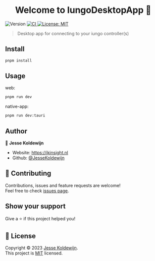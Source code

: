 <h1 align="center">Welcome to IungoDesktopApp 👋</h1>
<p>
  <img alt="Version" src="https://img.shields.io/badge/version-0.0.1-blue.svg?cacheSeconds=2592000" />
  <a href="https://github.com/JesseKoldewijn/IungoDesktopApp/actions/workflows/workspace-ci.yml">
    <img src="https://github.com/JesseKoldewijn/IungoDesktopApp/actions/workflows/workspace-ci.yml/badge.svg" alt="CI">
  </a>
  <!-- <a href="#" target="_blank">
    <img alt="Documentation" src="https://img.shields.io/badge/documentation-yes-brightgreen.svg" />
  </a> -->
  <a href="https://github.com/JesseKoldewijn/IungoDesktopApp/blob/main/LICENCE" target="_blank">
    <img alt="License: MIT" src="https://img.shields.io/badge/License-MIT-yellow.svg" />
  </a>
</p>

> Desktop app for connecting to your iungo controller(s)

## Install

```sh
pnpm install
```

## Usage

web:

```sh
pnpm run dev
```

native-app:

```sh
pnpm run dev:tauri
```

## Author

👤 **Jesse Koldewijn**

- Website: https://jkinsight.nl
- Github: [@JesseKoldewijn](https://github.com/JesseKoldewijn)

## 🤝 Contributing

Contributions, issues and feature requests are welcome!<br />Feel free to check [issues page](https://github.com/JesseKoldewijn/IungoDesktopApp/issues).

## Show your support

Give a ⭐️ if this project helped you!

## 📝 License

Copyright © 2023 [Jesse Koldewijn](https://github.com/JesseKoldewijn).<br />
This project is [MIT](https://github.com/JesseKoldewijn/IungoDesktopApp/blob/main/LICENCE) licensed.
